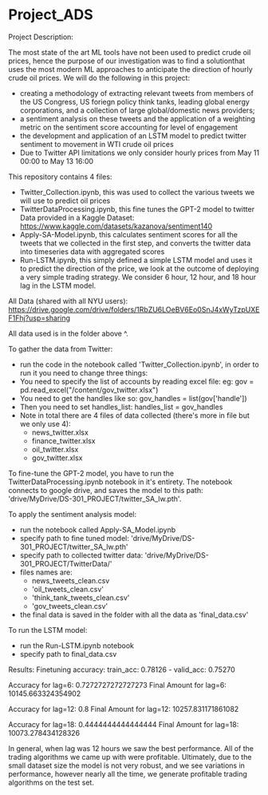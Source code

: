 # Project_ADS

Project Description:

The most state of the art ML tools have not been used to predict crude oil prices, hence the purpose of our investigation was to find a solutionthat uses the most modern ML approaches to anticipate the direction of hourly crude oil prices.
We will do the following in this project:
- creating a methodology of extracting relevant tweets from members of the US Congress, US foriegn policy think tanks, leading global energy corporations, and a collection of large global/domestic news providers; 
- a sentiment analysis on these tweets and the application of a weighting metric on the sentiment score accounting for level of engagement 
- the development and application of an LSTM model to predict twitter sentiment to movement in WTI crude oil prices
- Due to Twitter API limitations we only consider hourly prices from May 11 00:00 to May 13 16:00

This repository contains 4 files:
- Twitter_Collection.ipynb, this was used to collect the various tweets we will use to predict oil prices
- TwitterDataProcessing.ipynb, this fine tunes the GPT-2 model to twitter Data provided in a Kaggle Dataset: https://www.kaggle.com/datasets/kazanova/sentiment140
- Apply-SA-Model.ipynb, this calculates sentiment scores for all the tweets that we collected in the first step, and converts the twitter data into timeseries data with aggregated scores
- Run-LSTM.ipynb, this simply defined a simple LSTM model and uses it to predict the direction of the price, we look at the outcome of deploying a very simple trading strategy. We consider 6 hour, 12 hour, and 18 hour lag in the LSTM model.

All Data (shared with all NYU users): https://drive.google.com/drive/folders/1RbZU6LOeBV6Eo0SnJ4xWyTzpUXEF1Fhj?usp=sharing

All data used is in the folder above ^.

To gather the data from Twitter:
- run the code in the notebook called 'Twitter_Collection.ipynb', in order to run it you need to change three things:
- You need to specify the list of accounts by reading excel file: eg: gov = pd.read_excel("/content/gov_twitter.xlsx")
- You need to get the handles like so: gov_handles = list(gov['handle'])
- Then you need to set handles_list: handles_list = gov_handles
- Note in total there are 4 files of data collected (there's more in file but we only use 4):
  - news_twitter.xlsx
  - finance_twitter.xlsx
  - oil_twitter.xlsx
  - gov_twitter.xlsx


To fine-tune the GPT-2 model, you have to run the TwitterDataProcessing.ipynb notebook in it's entirety. The notebook connects to google drive, and saves the model to this path: 'drive/MyDrive/DS-301_PROJECT/twitter_SA_lw.pth'.

To apply the sentiment analysis model:
- run the notebook called Apply-SA_Model.ipynb
- specify path to fine tuned model: 'drive/MyDrive/DS-301_PROJECT/twitter_SA_lw.pth'
- specify path to collected twitter data: 'drive/MyDrive/DS-301_PROJECT/TwitterData/'
- files names are:
  - news_tweets_clean.csv
  - 'oil_tweets_clean.csv'
  - 'think_tank_tweets_clean.csv'
  - 'gov_tweets_clean.csv'
- the final data is saved in the folder with all the data as 'final_data.csv'

To run the LSTM model:
- run the Run-LSTM.ipynb notebook
- specify path to final_data.csv


Results:
Finetuning accuracy: train_acc: 0.78126 - valid_acc: 0.75270

Accuracy for lag=6: 0.7272727272727273
Final Amount for lag=6: 10145.663324354902

Accuracy for lag=12: 0.8
Final Amount for lag=12: 10257.831171861082

Accuracy for lag=18: 0.4444444444444444
Final Amount for lag=18: 10073.278434128326

In general, when lag was 12 hours we saw the best performance. All of the trading algorithms we came up with were profitable. Ultimately, due to the small dataset size the model is not very robust, and we see variations in performance, however nearly all the time, we generate profitable trading algorithms on the test set.
